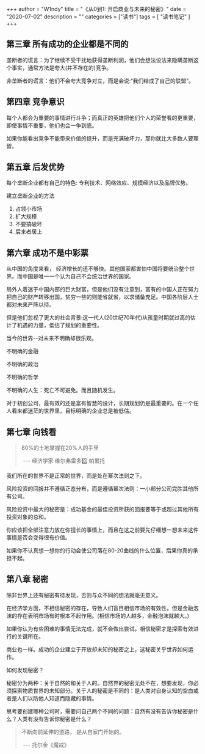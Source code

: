 +++
author = "W1ndy"
title = "《从0到1: 开启商业与未来的秘密》"
date = "2020-07-02"
description = ""
categories = ["读书"]
tags = [
    "读书笔记"
]
+++

## 第三章 所有成功的企业都是不同的

垄断者的谎言：为了继续不受干扰地获得垄断利润，他们会想法设法来隐瞒垄断这个事实，通常方法是夸大(并不存在的)竞争。

非垄断者的谎言：他们不会夸大竞争对立，而是会说:“我们结成了自己的联盟”。

## 第四章 竞争意识

每个人都会为重要的事情进行斗争；而真正的英雄把他们个人的荣誉看的更重要，即使事情不重要，他们也会一争到底。

如果你能看出竞争不能带来价值的提升，而是充满破坏力，那你就比大多数人要理智。

## 第五章 后发优势

每个垄断企业都有自己的特色: 专利技术、网络效应、规模经济以及品牌优势。

建立垄断企业的方法

1. 占领小市场
2. 扩大规模
3. 不要搞破坏
4. 后来者居上

## 第六章 成功不是中彩票

从中国的角度来看， 经济增长的还不够快。其他国家都害怕中国将要统治整个世界。而中国是唯一一个认为自己不会统治世界的国家。

局外人着迷于中国内部的巨大财富，但是他们没有注意到，富有的中国人正在努力把自己的财产转移出国，贫穷一些的则能省就省，以求储备充足。中国各阶层人士都对未来严阵以待。

但是他们忽视了更大的社会背景:这一代人(20世纪70年代)从孩童时期就过高的估计了机遇的力量，低估了规划的重要性。

当今的世界--对未来不明确却很乐观。

不明确的金融

不明确的政治

不明确的哲学

不明确的人生：死亡不可避免。而且随机发生。

对于初创公司，最有效的还是富有智慧的设计，长期规划仍是最重要的。在一个任人看来都迷茫的世界里，目标明确的企业总是被低估。

## 第七章 向钱看

>80%的土地掌握在20%人的手里
>
>​								--- 经济学家 维尔弗雷多0️⃣ 帕累托

我们所在的世界不是正常的世界，而是处在幂次法则之下。

风险投资的回报并不遵循正态分布，而是遵循幂次法则：一小部分公司完胜其他所有公司。

风险投资中最大的秘密是：成功基金的最佳投资所获的回报要等于或超过其他所有投资对象的总和。

你应该把全部注意力放在你擅长的事情上，而且在这之前要先仔细想一想未来这件事情是否会变得很有价值。

如果你不认真想一想你的行动会使公司落在80-20曲线的什么位置，后果你真的承担不起。

## 第八章 秘密

除非世界上还有秘密有待发现，否则与众不同的想法就毫无意义。

在经济学方面，不相信秘密的存在，导致人们盲目相信市场的有效性。但是金融泡沫的存在表明市场有时根本不起作用。(相信市场的人越多，金融泡沫就越大。)

如果你认为有些困难的事情无法完成，就不会做出尝试。相信秘密才是探索有效进行的关键所在。

商业也一样。成功的企业建立于开放却未知的秘密之上，这秘密关乎世界如何运作。

如何发现秘密？

秘密分为两种：关于自然的和关于人的。自然界的秘密无处不在，想要发现，你必须探索物质世界的未知部分。关于人的秘密是不同的：是人类对自身认知的空白或者是人们以防他人知道而隐藏的事情。

思考要创建哪种公司时，需要问自己两个不同的问题：自然有没有告诉你秘密是什么？人类有没有告诉你秘密是什么？

>不断向前延伸的道路，
>是从自家门开始的。
>
>​							--- 托尔金《魔戒》